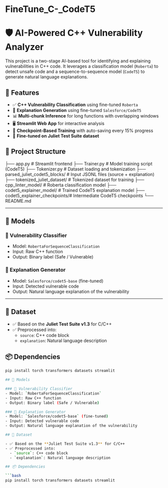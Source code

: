 # FineTune_C-_CodeT5
# 🛡️ AI-Powered C++ Vulnerability Analyzer

This project is a two-stage AI-based tool for identifying and explaining vulnerabilities in C++ code. It leverages a classification model (`Roberta`) to detect unsafe code and a sequence-to-sequence model (`CodeT5`) to generate natural language explanations.

## 🚀 Features

- ✅ **C++ Vulnerability Classification** using fine-tuned `Roberta`
- 🧠 **Explanation Generation** using fine-tuned `Salesforce/CodeT5`
- 📊 **Multi-chunk Inference** for long functions with overlapping windows
- 🖥️ **Streamlit Web App** for interactive analysis
- 💾 **Checkpoint-Based Training** with auto-saving every 15% progress
- 🔄 **Fine-tuned on Juliet Test Suite dataset**

## 📁 Project Structure

├── app.py # Streamlit frontend
├── Trainer.py # Model training script (CodeT5)
├── Tokenizer.py # Dataset loading and tokenization
├── parsed_juliet_codet5_blocks/ # Input JSONL files (source + explanation)
├── tokenized_juliet_dataset/ # Tokenized dataset for training
├── cpp_linter_model/ # Roberta classification model
├── codet5_explainer_model/ # Trained CodeT5 explanation model
├── codet5_explainer_checkpoints/# Intermediate CodeT5 checkpoints
└── README.md


---

## 🧠 Models

### 🔹 Vulnerability Classifier
- Model: `RobertaForSequenceClassification`
- Input: Raw C++ function
- Output: Binary label (Safe / Vulnerable)

### 🔹 Explanation Generator
- Model: `Salesforce/codet5-base` (fine-tuned)
- Input: Detected vulnerable code
- Output: Natural language explanation of the vulnerability

---

## 🧪 Dataset

- ✅ Based on the **Juliet Test Suite v1.3** for C/C++
- ✅ Preprocessed into:
  - `source`: C++ code block
  - `explanation`: Natural language description

## 📦 Dependencies

```bash
pip install torch transformers datasets streamlit

## 🧠 Models

### 🔹 Vulnerability Classifier
- Model: `RobertaForSequenceClassification`
- Input: Raw C++ function
- Output: Binary label (Safe / Vulnerable)

### 🔹 Explanation Generator
- Model: `Salesforce/codet5-base` (fine-tuned)
- Input: Detected vulnerable code
- Output: Natural language explanation of the vulnerability

## 🧪 Dataset

- ✅ Based on the **Juliet Test Suite v1.3** for C/C++
- ✅ Preprocessed into:
  - `source`: C++ code block
  - `explanation`: Natural language description

## 📦 Dependencies

```bash
pip install torch transformers datasets streamlit

